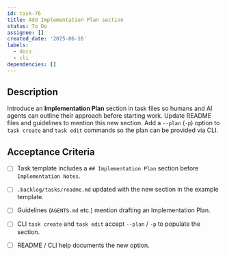```yaml
---
id: task-76
title: Add Implementation Plan section
status: To Do
assignee: []
created_date: '2025-06-16'
labels:
  - docs
  - cli
dependencies: []
---
```


## Description

Introduce an **Implementation Plan** section in task files so humans and AI agents can outline their approach before starting work. Update README files and guidelines to mention this new section. Add a `--plan` (`-p`) option to `task create` and `task edit` commands so the plan can be provided via CLI.

## Acceptance Criteria

- [ ] Task template includes a `## Implementation Plan` section before `Implementation Notes`.
- [ ] `.backlog/tasks/readme.md` updated with the new section in the example template.
- [ ] Guidelines (`AGENTS.md` etc.) mention drafting an Implementation Plan.
- [ ] CLI `task create` and `task edit` accept `--plan` / `-p` to populate the section.
- [ ] README / CLI help documents the new option.


